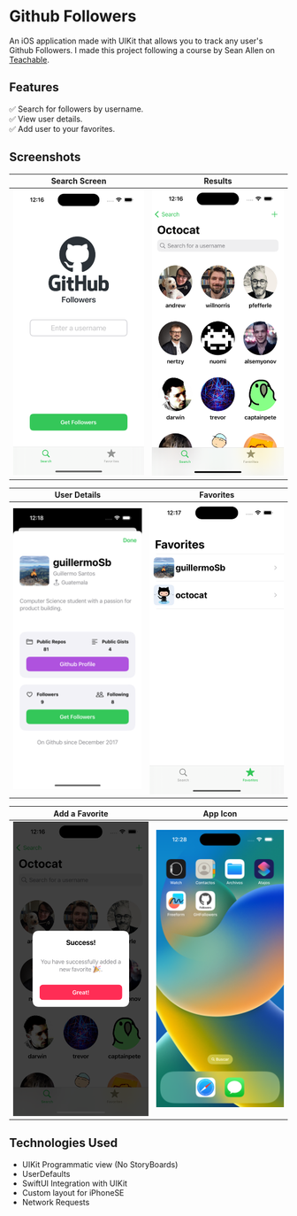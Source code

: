 # Github Followers
An iOS application made with UIKit that allows you to track any user's Github Followers. I made this project following a course by Sean Allen on [Teachable]([http](https://seanallen.teachable.com/courses/)).

## Features
  ✅  Search for followers by username.
  <br /> 
  ✅  View user details.
  <br /> 
  ✅  Add user to your favorites. 


## Screenshots
Search Screen            |  Results
:-------------------------:|:-------------------------:
![Search Screen](screenshots/search.png)  | ![Results](screenshots/results.png) 

User Details          |  Favorites
:-------------------------:|:-------------------------:
![Details](screenshots/details.png)  |  ![Favorites](screenshots/favorites.png)

Add a Favorite | App Icon
:-------------------------:|:-------------------------:
![Details](screenshots/favorite.png) | ![App Icon](screenshots/home.png) 

## Technologies Used
- UIKit Programmatic view (No StoryBoards)
- UserDefaults
- SwiftUI Integration with UIKit
- Custom layout for iPhoneSE
- Network Requests
